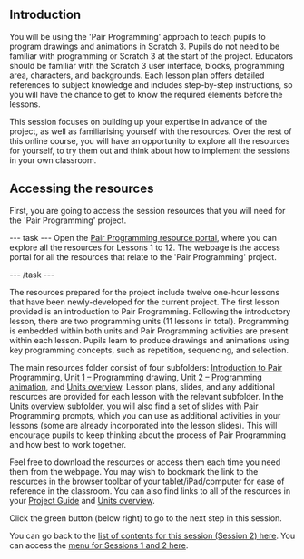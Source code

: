 ## Introduction

You will be using the 'Pair Programming' approach to teach pupils to program drawings and animations in Scratch 3. Pupils do not need to be familiar with programming or Scratch 3 at the start of the project. Educators should be familiar with the Scratch 3 user interface, blocks, programming area, characters, and backgrounds. Each lesson plan offers detailed references to subject knowledge and includes step-by-step instructions, so you will have the chance to get to know the required elements before the lessons.

This session focuses on building up your expertise in advance of the project, as well as familiarising yourself with the resources. Over the rest of this online course, you will have an opportunity to explore all the resources for yourself, to try them out and think about how to implement the sessions in your own classroom.


## Accessing the resources

First, you are going to access the session resources that you will need for the 'Pair Programming' project.

--- task ---
Open the [Pair Programming resource portal](http://ncce.io/pp4and6), where you can explore all the resources for Lessons 1 to 12. The webpage is the access portal for all the resources that relate to the 'Pair Programming' project. 

--- /task ---

The resources prepared for the project include twelve one-hour lessons that have been newly-developed for the current project. The first lesson provided is an introduction to Pair Programming. Following the introductory lesson, there are two programming units (11 lessons in total). Programming is embedded within both units and Pair Programming activities are present within each lesson. Pupils learn to produce drawings and animations using key programming concepts, such as repetition, sequencing, and selection.

The main resources folder consist of four subfolders: [Introduction to Pair Programming](https://drive.google.com/drive/folders/1KzSvFLAfEjn4h7dzU_6ochf8Mtktkaqk), [Unit 1 – Programming drawing](https://ncce.io/4lmuqI), [Unit 2 – Programming animation](https://drive.google.com/open?id=1P-PScw3YLhRKUyyIGFpu-8rKXgdLmPYp), and [Units overview](https://drive.google.com/drive/folders/1PURyq4Ku-q7TuzgY8YZ3F5LDMm-fUEr7). Lesson plans, slides, and any additional resources are provided for each lesson with the relevant subfolder. In the [Units overview](https://drive.google.com/drive/folders/1PURyq4Ku-q7TuzgY8YZ3F5LDMm-fUEr7) subfolder, you will also find a set of slides with Pair Programming prompts, which you can use as additional activities in your lessons (some are already incorporated into the lesson slides). This will encourage pupils to keep thinking about the process of Pair Programming and how best to work together.

Feel free to download the resources or access them each time you need them from the webpage. You may wish to bookmark the link to the resources in the browser toolbar of your tablet/iPad/computer for ease of reference in the classroom. You can also find links to all of the resources in your [Project Guide](https://docs.google.com/document/d/13S8BO0gqWpSAZWcPp9iebbffaxlTK3inbTy3ncxHmL8/edit#) and [Units overview](ncce.io/R2iy6p).


Click the green button (below right) to go to the next step in this session.

You can go back to the [list of contents for this session (Session 2) here](https://projects.raspberrypi.org/en/projects/gbic-pair-programming-2).
You can access the [menu for Sessions 1 and 2 here](https://projects.raspberrypi.org/en/pathways/gbic-pair-programming-training).
